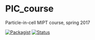 # PIC_course
Particle-in-cell MIPT course, spring 2017

[![Packagist](https://img.shields.io/packagist/l/doctrine/orm.svg)]() 
[![Status](https://img.shields.io/badge/status-dev-ff69b4.svg)]() 